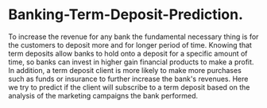 # Banking-Term-Deposit-Prediction.
To increase the revenue for any bank the fundamental necessary thing is for the customers to deposit more and for longer period of time. Knowing that term deposits allow banks to hold onto a deposit for a specific amount of time, so banks can invest in higher gain financial products to make a profit. In addition, a term deposit client is more likely to make more purchases such as funds or insurance to further increase the bank's revenues. Here we try to predict if the client will subscribe to a term deposit based on the analysis of the marketing campaigns the bank performed.
